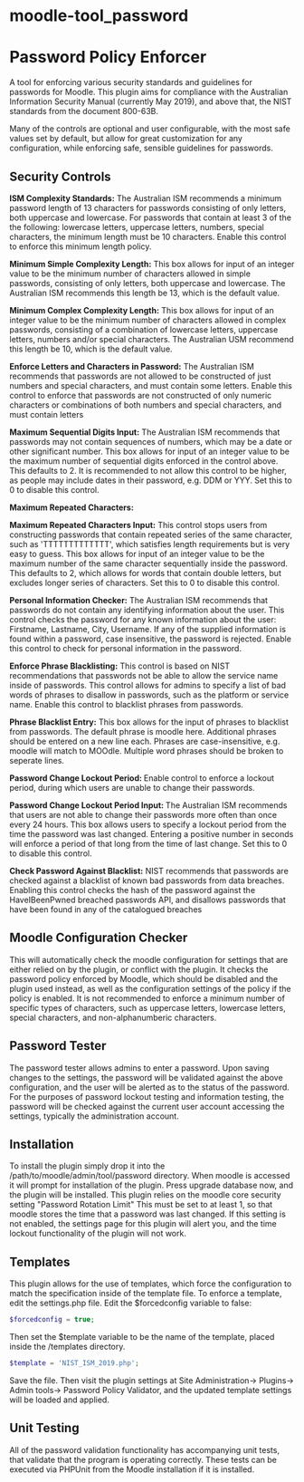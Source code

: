 # moodle-tool_password

<h1> Password Policy Enforcer </h1>

<p1> A tool for enforcing various security standards and guidelines for passwords for Moodle. This plugin aims for compliance with
the Australian Information Security Manual (currently May 2019), and above that, the NIST standards from the document 800-63B.

Many of the controls are optional and user configurable, with the most safe values set by default, but allow for great customization
for any configuration, while enforcing safe, sensible guidelines for passwords. </p1>

<h2> Security Controls </h2>
<p1> <b>ISM Complexity Standards:</b> The Australian ISM recommends a minimum password length of 13 characters for passwords consisting of only letters,
both uppercase and lowercase. For passwords that contain at least 3 of the the following: lowercase letters, uppercase letters, numbers,
special characters, the minimum length must be 10 characters. Enable this control to enforce this minimum length policy.</p1>

<p1><b>Minimum Simple Complexity Length:</b> This box allows for input of an integer value to be the minimum number of characters allowed in simple passwords, consisting of
only letters, both uppercase and lowercase. The Australian ISM recommends this length be 13, which is the default value.</p1>

<p1><b>Minimum Complex Complexity Length:</b> This box allows for input of an integer value to be the minimum number of characters allowed in complex passwords, consisting
of a combination of lowercase letters, uppercase letters, numbers and/or special characters. The Australian USM recommend this length be 10, which is the default value.</p1>

<p1><b>Enforce Letters and Characters in Password:</b> The Australian ISM recommends that passwords are not allowed to be constructed of just
numbers and special characters, and must contain some letters. Enable this control to enforce that passwords are not constructed of only numeric characters or combinations
of both numbers and special characters, and must contain letters </p1>

<p1><b>Maximum Sequential Digits Input:</b> The Australian ISM recommends that passwords may not contain sequences of numbers, which may be a date or other significant number. This box allows for input of an integer value to be the maximum number of sequential digits enforced in the control above. This defaults to 2. It is recommended to not allow this control to be higher, as people may include dates in their password, e.g. DDM or YYY. Set this to 0 to disable this control. </p1>

<p1><b>Maximum Repeated Characters:</b>  </p1>

<p1><b>Maximum Repeated Characters Input:</b> This control stops users from constructing passwords that contain repeated series of the same character, such as 'TTTTTTTTTTTTT', which satisfies length requirements but is very easy to guess. This box allows for input of an integer value to be the maximum number of the same character sequentially inside the password.
This defaults to 2, which allows for words that contain double letters, but excludes longer series of characters. Set this to 0 to disable this control.</p1>

<p1><b>Personal Information Checker:</b> The Australian ISM recommends that passwords do not contain any identifying information about the user.
This control checks the password for any known information about the user: Firstname, Lastname, City, Username. If any of the supplied information
is found within a password, case insensitive, the password is rejected. Enable this control to check for personal information in the password. </p1>

<p1><b>Enforce Phrase Blacklisting:</b> This control is based on NIST recommendations that passwords not be able to allow the service name inside of passwords.
This control allows for admins to specify a list of bad words of phrases to disallow in passwords, such as the platform or service name.
Enable this control to blacklist phrases from passwords.</p1>

<p1><b>Phrase Blacklist Entry:</b> This box allows for the input of phrases to blacklist from passwords. The default phrase is moodle here. Additional phrases
should be entered on a new line each. Phrases are case-insensitive, e.g. moodle will match to MOOdle. Multiple word phrases should be broken to seperate lines. </p1>

<p1><b>Password Change Lockout Period: </b>  Enable control
to enforce a lockout period, during which users are unable to change their passwords.</p1>

<p1><b>Password Change Lockout Period Input: </b>The Australian ISM recommends that users are not able to change their passwords more often than once every 24 hours. This box allows users to specify a lockout period from the time the password was last changed. Entering a positive number in seconds will enforce a period of that long from the time of last change. Set this to 0 to disable this control. </p1>

<p1><b>Check Password Against Blacklist:</b> NIST recommends that passwords are checked against a blacklist of known bad passwords from data breaches. Enabling this control
checks the hash of the password against the HaveIBeenPwned breached passwords API, and disallows passwords that have been found in any of the
catalogued breaches </p1>

<h2>Moodle Configuration Checker</h2>
<p1>This will automatically check the moodle configuration for settings that are either relied on by the plugin, or conflict with the plugin. It checks the password policy enforced by Moodle, which should be disabled and the plugin used instead, as well as the configuration settings of the policy if the policy is enabled. It is not recommended to enforce a minimum number of specific types of characters, such as uppercase letters, lowercase letters, special characters, and non-alphanumberic characters. </p1>

<h2> Password Tester </h2>
<p1> The password tester allows admins to enter a password. Upon saving changes to the settings, the password will be validated against the above configuration, and the user will be alerted
as to the status of the password. For the purposes of password lockout testing and information testing, the password will be checked against the current user account accessing the settings,
typically the administration account. </p1>

<h2> Installation </h2>
<p1>To install the plugin simply drop it into the /path/to/moodle/admin/tool/password directory. When moodle is accessed it will prompt for installation of the plugin. Press upgrade database now,
and the plugin will be installed. </p1>
<p1>This plugin relies on the moodle core security setting "Password Rotation Limit" This must be set to at least 1, so that moodle stores the time that a password was last changed.
If this setting is not enabled, the settings page for this plugin will alert you, and the time lockout functionality of the plugin will not work. </p1>

<h2> Templates </h2>
<p1> This plugin allows for the use of templates, which force the configuration to match the specification inside of the template file. To enforce a template, edit the settings.php file. Edit the $forcedconfig variable to false:<br>
  
```php
$forcedconfig = true;
```
Then set the $template variable to be the name of the template, placed inside the /templates directory. <br>

```php
$template = 'NIST_ISM_2019.php';
```
Save the file. Then visit the plugin settings at Site Administration-> Plugins-> Admin tools-> Password Policy Validator, and the updated template settings will be loaded and applied.

<h2> Unit Testing </h2>
<p1> All of the password validation functionality has accompanying unit tests, that validate that the program is operating correctly. These tests can be executed via PHPUnit from the Moodle installation if it is installed.</p1>
